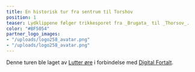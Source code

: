 ```yaml
---
title: En historisk tur fra sentrum til Torshov
position: 1
teaser: Lydklippene følger trikkesporet fra _Brugata_ til _Thorsov_.
color: "#BF5054"
partner_logo_images:
- "/uploads/logo258_avatar.png"
- "/uploads/logo258_avatar.png"
---
```


Denne turen ble laget av [Lutter øre](https://lutterore.com/) i forbindelse med [Digital Fortalt](http://digitaltmuseum.no/info/owners/H-DF).